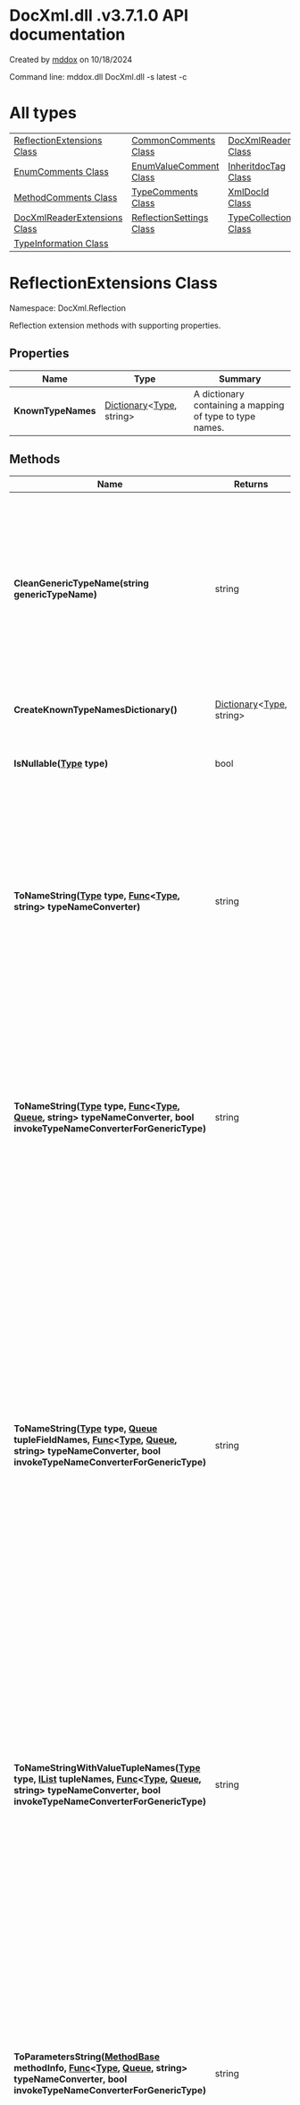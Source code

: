 # DocXml.dll .v3.7.1.0 API documentation

Created by [mddox](https://github.com/loxsmoke/mddox) on 10/18/2024

Command line: mddox.dll DocXml.dll -s latest -c

# All types

|   |   |   |
|---|---|---|
| [ReflectionExtensions Class](#reflectionextensions-class) | [CommonComments Class](#commoncomments-class) | [DocXmlReader Class](#docxmlreader-class) |
| [EnumComments Class](#enumcomments-class) | [EnumValueComment Class](#enumvaluecomment-class) | [InheritdocTag Class](#inheritdoctag-class) |
| [MethodComments Class](#methodcomments-class) | [TypeComments Class](#typecomments-class) | [XmlDocId Class](#xmldocid-class) |
| [DocXmlReaderExtensions Class](#docxmlreaderextensions-class) | [ReflectionSettings Class](#reflectionsettings-class) | [TypeCollection Class](#typecollection-class) |
| [TypeInformation Class](#typeinformation-class) |   |   |
# ReflectionExtensions Class

Namespace: DocXml.Reflection

Reflection extension methods with supporting properties.

## Properties

| Name | Type | Summary |
|---|---|---|
| **KnownTypeNames** | [Dictionary](https://docs.microsoft.com/en-us/dotnet/api/system.collections.generic.dictionary-2)<[Type](https://docs.microsoft.com/en-us/dotnet/api/system.type), string> | A dictionary containing a mapping of type to type names. |
## Methods

| Name | Returns | Summary |
|---|---|---|
| **CleanGenericTypeName(string genericTypeName)** | string | Remove the parameter count part of the generic type name. <br>For example the generic list type name is List`1.<br>This method leaves only the name part of the type such as List.<br>If specified string does not contain the number of parameters <br>part then the same string is returned. |
| **CreateKnownTypeNamesDictionary()** | [Dictionary](https://docs.microsoft.com/en-us/dotnet/api/system.collections.generic.dictionary-2)<[Type](https://docs.microsoft.com/en-us/dotnet/api/system.type), string> | Create a dictionary of standard value types and a string type. |
| **IsNullable([Type](https://docs.microsoft.com/en-us/dotnet/api/system.type) type)** | bool | Checks if the specified type is a nullable value type. <br>Returns false for object references. |
| **ToNameString([Type](https://docs.microsoft.com/en-us/dotnet/api/system.type) type, [Func](https://docs.microsoft.com/en-us/dotnet/api/system.func-2)<[Type](https://docs.microsoft.com/en-us/dotnet/api/system.type), string> typeNameConverter)** | string | Convert type to the proper type name.<br>Optional **typeNameConverter** function can convert type names to strings <br>if type names should be decorated in some way either by converting text to markdown or <br>HTML links or adding some formatting.<br><br>This method returns ValueTuple types without field names. |
| **ToNameString([Type](https://docs.microsoft.com/en-us/dotnet/api/system.type) type, [Func](https://docs.microsoft.com/en-us/dotnet/api/system.func-3)<[Type](https://docs.microsoft.com/en-us/dotnet/api/system.type), [Queue](https://docs.microsoft.com/en-us/dotnet/api/system.collections.generic.queue-1)<string>, string> typeNameConverter, bool invokeTypeNameConverterForGenericType)** | string | Convert type to the proper type name.<br>Optional **typeNameConverter** function can convert type names to strings <br>if type names should be decorated in some way either by converting text to markdown or <br>HTML links or adding some formatting.<br><br>This method returns ValueTuple types without field names. |
| **ToNameString([Type](https://docs.microsoft.com/en-us/dotnet/api/system.type) type, [Queue](https://docs.microsoft.com/en-us/dotnet/api/system.collections.generic.queue-1)<string> tupleFieldNames, [Func](https://docs.microsoft.com/en-us/dotnet/api/system.func-3)<[Type](https://docs.microsoft.com/en-us/dotnet/api/system.type), [Queue](https://docs.microsoft.com/en-us/dotnet/api/system.collections.generic.queue-1)<string>, string> typeNameConverter, bool invokeTypeNameConverterForGenericType)** | string | Convert type to the proper type name.<br>Optional **typeNameConverter** function can convert type names to strings <br>if type names should be decorated in some way either by converting text to markdown or <br>HTML links or adding some formatting.<br><br>This method returns named tuples with field names like this (Type1 field1, Type2 field2).  **tupleFieldNames** parameter<br>must be specified with all tuple field names stored in the same order as they are in compiler-generated TupleElementNames attribute.<br>If you do not know what it is then the better and easier way is to use ToTypeNameString() methods that retrieve field names from attributes. |
| **ToNameStringWithValueTupleNames([Type](https://docs.microsoft.com/en-us/dotnet/api/system.type) type, [IList](https://docs.microsoft.com/en-us/dotnet/api/system.collections.generic.ilist-1)<string> tupleNames, [Func](https://docs.microsoft.com/en-us/dotnet/api/system.func-3)<[Type](https://docs.microsoft.com/en-us/dotnet/api/system.type), [Queue](https://docs.microsoft.com/en-us/dotnet/api/system.collections.generic.queue-1)<string>, string> typeNameConverter, bool invokeTypeNameConverterForGenericType)** | string | Convert type to the string.<br>Optional **typeNameConverter** function can convert type names to strings <br>if type names should be decorated in some way either by converting text to markdown or <br>HTML links or adding some formatting.<br><br>This method returns ValueTuple types with field names like this (Type1 name1, Type2 name2). |
| **ToParametersString([MethodBase](https://docs.microsoft.com/en-us/dotnet/api/system.reflection.methodbase) methodInfo, [Func](https://docs.microsoft.com/en-us/dotnet/api/system.func-3)<[Type](https://docs.microsoft.com/en-us/dotnet/api/system.type), [Queue](https://docs.microsoft.com/en-us/dotnet/api/system.collections.generic.queue-1)<string>, string> typeNameConverter, bool invokeTypeNameConverterForGenericType)** | string | Convert method parameters to the string. If method has no parameters then returned string is ()<br>If parameters are present then returned string contains parameter names with their type names.<br>Optional **typeNameConverter** function can convert type names to strings <br>if type names should be decorated in some way either by converting text to markdown or <br>HTML links or adding some formatting.<br><br>This method returns ValueTuple types with field names like this (Type1 name1, Type2 name2). |
| **ToTypeNameString([ParameterInfo](https://docs.microsoft.com/en-us/dotnet/api/system.reflection.parameterinfo) parameterInfo, [Func](https://docs.microsoft.com/en-us/dotnet/api/system.func-3)<[Type](https://docs.microsoft.com/en-us/dotnet/api/system.type), [Queue](https://docs.microsoft.com/en-us/dotnet/api/system.collections.generic.queue-1)<string>, string> typeNameConverter, bool invokeTypeNameConverterForGenericType)** | string | Convert method parameter type to the string.<br>Optional **typeNameConverter** function can convert type names to strings <br>if type names should be decorated in some way either by converting text to markdown or <br>HTML links or adding some formatting.<br><br>This method returns ValueTuple types with field names like this (Type1 name1, Type2 name2). |
| **ToTypeNameString([MethodInfo](https://docs.microsoft.com/en-us/dotnet/api/system.reflection.methodinfo) methodInfo, [Func](https://docs.microsoft.com/en-us/dotnet/api/system.func-3)<[Type](https://docs.microsoft.com/en-us/dotnet/api/system.type), [Queue](https://docs.microsoft.com/en-us/dotnet/api/system.collections.generic.queue-1)<string>, string> typeNameConverter, bool invokeTypeNameConverterForGenericType)** | string | Convert method return value type to the string.<br>Optional **typeNameConverter** function can convert type names to strings <br>if type names should be decorated in some way either by converting text to markdown or <br>HTML links or adding some formatting.<br><br>This method returns ValueTuple types with field names like this (Type1 name1, Type2 name2). |
| **ToTypeNameString([PropertyInfo](https://docs.microsoft.com/en-us/dotnet/api/system.reflection.propertyinfo) propertyInfo, [Func](https://docs.microsoft.com/en-us/dotnet/api/system.func-3)<[Type](https://docs.microsoft.com/en-us/dotnet/api/system.type), [Queue](https://docs.microsoft.com/en-us/dotnet/api/system.collections.generic.queue-1)<string>, string> typeNameConverter, bool invokeTypeNameConverterForGenericType)** | string | Convert property type to the string.<br>Optional **typeNameConverter** function can convert type names to strings <br>if type names should be decorated in some way either by converting text to markdown or <br>HTML links or adding some formatting.<br><br>This method returns ValueTuple types with field names like this (Type1 name1, Type2 name2). |
| **ToTypeNameString([FieldInfo](https://docs.microsoft.com/en-us/dotnet/api/system.reflection.fieldinfo) fieldInfo, [Func](https://docs.microsoft.com/en-us/dotnet/api/system.func-3)<[Type](https://docs.microsoft.com/en-us/dotnet/api/system.type), [Queue](https://docs.microsoft.com/en-us/dotnet/api/system.collections.generic.queue-1)<string>, string> typeNameConverter, bool invokeTypeNameConverterForGenericType)** | string | Convert field type to the string.<br>Optional **typeNameConverter** function can convert type names to strings <br>if type names should be decorated in some way either by converting text to markdown or <br>HTML links or adding some formatting.<br><br>This method returns ValueTuple types with field names like this (Type1 name1, Type2 name2). |
# CommonComments Class

Namespace: LoxSmoke.DocXml

Base class for comments classes

## Properties

| Name | Type | Summary |
|---|---|---|
| **Summary** | string | "summary" comment |
| **Remarks** | string | "remarks" comment |
| **Example** | string | "example" comment |
| **Inheritdoc** | [InheritdocTag](#inheritdoctag-class) | Inheritdoc tag. Null if missing in comments. |
| **FullCommentText** | string | Full XML comment text |
# DocXmlReader Class

Namespace: LoxSmoke.DocXml

Helper class that reads XML documentation generated by C# compiler from code comments.

## Properties

| Name | Type | Summary |
|---|---|---|
| **UnIndentText** | bool | Default value is true.<br>When it is set to true DocXmlReader removes leading spaces and an empty<br>lines at the end of the comment.<br>By default XML comments are indented for human readability but it adds<br>leading spaces that are not present in source code.<br>For example here is compiler generated XML documentation with '-' <br>showing spaces for readability. <br>----\<summary\><br>----Text<br>----\</summary\><br>With UnIndentText set to true returned summary text is just "Text"<br>With UnIndentText set to false returned summary text contains leading spaces<br>and the trailing empty line "\n----Text\n----" |
## Constructors

| Name | Summary |
|---|---|
| **DocXmlReader(string fileName, bool unindentText)** | Create reader and use specified XML documentation file |
| **DocXmlReader([XPathDocument](https://docs.microsoft.com/en-us/dotnet/api/system.xml.xpath.xpathdocument) xPathDocument, bool unindentText)** | Create reader for specified xpath document. |
| **DocXmlReader([Func](https://docs.microsoft.com/en-us/dotnet/api/system.func-2)<[Assembly](https://docs.microsoft.com/en-us/dotnet/api/system.reflection.assembly), string> assemblyXmlPathFunction, bool unindentText)** | Open XML documentation files based on assemblies of types. Comment file names <br>are generated based on assembly names by replacing assembly location with .xml. |
| **DocXmlReader([IEnumerable](https://docs.microsoft.com/en-us/dotnet/api/system.collections.generic.ienumerable-1)<[Assembly](https://docs.microsoft.com/en-us/dotnet/api/system.reflection.assembly)> assemblies, [Func](https://docs.microsoft.com/en-us/dotnet/api/system.func-2)<[Assembly](https://docs.microsoft.com/en-us/dotnet/api/system.reflection.assembly), string> assemblyXmlPathFunction, bool unindentText)** | Open XML documentation files based on assemblies of types. Comment file names <br>are generated based on assembly names by replacing assembly location with .xml. |
## Methods

| Name | Returns | Summary |
|---|---|---|
| **GetEnumComments([Type](https://docs.microsoft.com/en-us/dotnet/api/system.type) enumType, bool fillValues)** | [EnumComments](#enumcomments-class) | Get enum type description and comments for enum values. If **fillValues**<br>is false and no comments exist for any value then ValueComments list is empty. |
| **GetMemberComment([MemberInfo](https://docs.microsoft.com/en-us/dotnet/api/system.reflection.memberinfo) memberInfo)** | string | Returns Summary comment for specified class member. |
| **GetMemberComments([MemberInfo](https://docs.microsoft.com/en-us/dotnet/api/system.reflection.memberinfo) memberInfo)** | [CommonComments](#commoncomments-class) | Returns comments for specified class member. |
| **GetMethodComments([MethodBase](https://docs.microsoft.com/en-us/dotnet/api/system.reflection.methodbase) methodInfo)** | [MethodComments](#methodcomments-class) | Returns comments for the method or constructor. Returns empty comments object<br>if comments for method are missing in XML documentation file.<br>Returned comments tags:<br>Summary, Remarks, Parameters (if present), Responses (if present), Returns |
| **GetMethodComments([MethodBase](https://docs.microsoft.com/en-us/dotnet/api/system.reflection.methodbase) methodInfo, bool nullIfNoComment)** | [MethodComments](#methodcomments-class) | Returns comments for the class method. May return null object is comments for method<br>are missing in XML documentation file. <br>Returned comments tags:<br>Summary, Remarks, Parameters (if present), Responses (if present), Returns |
| **GetTypeComments([Type](https://docs.microsoft.com/en-us/dotnet/api/system.type) type)** | [TypeComments](#typecomments-class) | Return Summary comments for specified type.<br>For Delegate types Parameters field may be returned as well. |
# EnumComments Class

Namespace: LoxSmoke.DocXml

Base class: [CommonComments](#commoncomments-class)

Enum type comments

## Properties

| Name | Type | Summary |
|---|---|---|
| **ValueComments** | [List](https://docs.microsoft.com/en-us/dotnet/api/system.collections.generic.list-1)<[EnumValueComment](#enumvaluecomment-class)> | "summary" comments of enum values. List contains names, values and <br>comments for each enum value.<br>If none of values have any summary comments then this list may be empty.<br>If at least one value has summary comment then this list contains <br>all enum values with empty comments for values without comments. |
| **Summary** | string | "summary" comment |
| **Remarks** | string | "remarks" comment |
| **Example** | string | "example" comment |
| **Inheritdoc** | [InheritdocTag](#inheritdoctag-class) | Inheritdoc tag. Null if missing in comments. |
| **FullCommentText** | string | Full XML comment text |
# EnumValueComment Class

Namespace: LoxSmoke.DocXml

Base class: [CommonComments](#commoncomments-class)

Comment of one enum value

## Properties

| Name | Type | Summary |
|---|---|---|
| **Name** | string | The name of the enum value |
| **Value** | int | Integer value of the enum if enum value fits in signed 32-bit integer.<br>If value is too big (uint, long or ulong) then returned value is 0. |
| **IsBigValue** | bool | True if enum value is too big to fit in int Value property. Use BigValue property instead. |
| **BigValue** | BigInteger | The value of the enum. This field can handle any enum size. |
| **Summary** | string | "summary" comment |
| **Remarks** | string | "remarks" comment |
| **Example** | string | "example" comment |
| **Inheritdoc** | [InheritdocTag](#inheritdoctag-class) | Inheritdoc tag. Null if missing in comments. |
| **FullCommentText** | string | Full XML comment text |
## Methods

| Name | Returns | Summary |
|---|---|---|
| **ToString()** | string | Debugging-friendly text. |
# InheritdocTag Class

Namespace: LoxSmoke.DocXml

Inheritdoc tag with optional cref attribute.

## Properties

| Name | Type | Summary |
|---|---|---|
| **Cref** | string | Cref attribute value. This value is optional. |
# MethodComments Class

Namespace: LoxSmoke.DocXml

Base class: [CommonComments](#commoncomments-class)

Method, operator and constructor comments

## Properties

| Name | Type | Summary |
|---|---|---|
| **Parameters** | [List](https://docs.microsoft.com/en-us/dotnet/api/system.collections.generic.list-1)<(string Name, string Text)> | "param" comments of the method. Each item in the list is the tuple where <br>"Name" is the parameter in XML file and <br>"Text" is the body of the comment. |
| **Returns** | string | "returns" comment of the method. |
| **Responses** | [List](https://docs.microsoft.com/en-us/dotnet/api/system.collections.generic.list-1)<(string Code, string Text)> | "response" comments of the method. The list contains tuples where <br>"Code" is the response code<br>"Text" is the body of the comment. |
| **TypeParameters** | [List](https://docs.microsoft.com/en-us/dotnet/api/system.collections.generic.list-1)<(string Name, string Text)> | "typeparam" comments of the method. Each item in the list is the tuple where<br>"Name" of the parameter in XML file and <br>"Text" is the body of the comment. |
| **Exceptions** | [List](https://docs.microsoft.com/en-us/dotnet/api/system.collections.generic.list-1)<(string Cref, string Text)> | "exception" comments of the method or property. Each item in the list is the tuple where<br>"Cref" is the exception type<br>"Text" is the description of the exception |
| **Summary** | string | "summary" comment |
| **Remarks** | string | "remarks" comment |
| **Example** | string | "example" comment |
| **Inheritdoc** | [InheritdocTag](#inheritdoctag-class) | Inheritdoc tag. Null if missing in comments. |
| **FullCommentText** | string | Full XML comment text |
# TypeComments Class

Namespace: LoxSmoke.DocXml

Base class: [CommonComments](#commoncomments-class)

Class, Struct or  delegate comments

## Properties

| Name | Type | Summary |
|---|---|---|
| **Parameters** | [List](https://docs.microsoft.com/en-us/dotnet/api/system.collections.generic.list-1)<(string Name, string Text)> | This list contains descriptions of delegate type parameters. <br>For non-delegate types this list is empty.<br>For delegate types this list contains tuples where <br>Name is the "name" attribute of "param"<br>Text is the body of the comment |
| **TypeParameters** | [List](https://docs.microsoft.com/en-us/dotnet/api/system.collections.generic.list-1)<(string Name, string Text)> | This list contains description of generic type parameter<br>Name is the "name" attribute of "typeparam"<br>Text is the body of the comment |
| **Summary** | string | "summary" comment |
| **Remarks** | string | "remarks" comment |
| **Example** | string | "example" comment |
| **Inheritdoc** | [InheritdocTag](#inheritdoctag-class) | Inheritdoc tag. Null if missing in comments. |
| **FullCommentText** | string | Full XML comment text |
# XmlDocId Class

Namespace: LoxSmoke.DocXml

Class that constructs IDs for XML documentation comments.
IDs uniquely identify comments in the XML documentation file.

## Methods

| Name | Returns | Summary |
|---|---|---|
| **EnumValueId([Type](https://docs.microsoft.com/en-us/dotnet/api/system.type) enumType, string enumName)** | string | Get XML Id of specified value of the enum type. |
| **EventId([MemberInfo](https://docs.microsoft.com/en-us/dotnet/api/system.reflection.memberinfo) eventInfo)** | string | Get XML Id of event field |
| **FieldId([MemberInfo](https://docs.microsoft.com/en-us/dotnet/api/system.reflection.memberinfo) fieldInfo)** | string | Get XML Id of field |
| **MemberId([MemberInfo](https://docs.microsoft.com/en-us/dotnet/api/system.reflection.memberinfo) memberInfo)** | string | Get XML Id of any member of the type. |
| **MethodId([MethodBase](https://docs.microsoft.com/en-us/dotnet/api/system.reflection.methodbase) methodInfo)** | string | Get XML Id of a class method |
| **PropertyId([MemberInfo](https://docs.microsoft.com/en-us/dotnet/api/system.reflection.memberinfo) propertyInfo)** | string | Get XML Id of property |
| **TypeId([Type](https://docs.microsoft.com/en-us/dotnet/api/system.type) type)** | string | Get XML Id of the type definition. |
## Fields

| Name | Type | Summary |
|---|---|---|
| **MemberPrefix** | char | Type member XML ID prefix. |
| **FieldPrefix** | char | Field name XML ID prefix. |
| **PropertyPrefix** | char | Property name XML ID prefix. |
| **EventPrefix** | char | Event XML ID prefix. |
| **TypePrefix** | char | Type name XML ID prefix. |
| **ConstructorNameID** | string | Part of the constructor XML tag in XML document. |
# DocXmlReaderExtensions Class

Namespace: LoxSmoke.DocXml.Reflection

DocXmlReader extension methods to retrieve type properties, methods, and fields
using reflection information.

## Methods

| Name | Returns | Summary |
|---|---|---|
| **Comments([DocXmlReader](#docxmlreader-class) reader, [IEnumerable](https://docs.microsoft.com/en-us/dotnet/api/system.collections.generic.ienumerable-1)<[PropertyInfo](https://docs.microsoft.com/en-us/dotnet/api/system.reflection.propertyinfo)> propInfos)** | [IEnumerable](https://docs.microsoft.com/en-us/dotnet/api/system.collections.generic.ienumerable-1)<([PropertyInfo](https://docs.microsoft.com/en-us/dotnet/api/system.reflection.propertyinfo) Info, [CommonComments](#commoncomments-class) Comments)> | Get comments for the collection of properties. |
| **Comments([DocXmlReader](#docxmlreader-class) reader, [IEnumerable](https://docs.microsoft.com/en-us/dotnet/api/system.collections.generic.ienumerable-1)<[MethodBase](https://docs.microsoft.com/en-us/dotnet/api/system.reflection.methodbase)> methodInfos)** | [IEnumerable](https://docs.microsoft.com/en-us/dotnet/api/system.collections.generic.ienumerable-1)<([MethodBase](https://docs.microsoft.com/en-us/dotnet/api/system.reflection.methodbase) Info, [MethodComments](#methodcomments-class) Comments)> | Get comments for the collection of methods. |
| **Comments([DocXmlReader](#docxmlreader-class) reader, [IEnumerable](https://docs.microsoft.com/en-us/dotnet/api/system.collections.generic.ienumerable-1)<[FieldInfo](https://docs.microsoft.com/en-us/dotnet/api/system.reflection.fieldinfo)> fieldInfos)** | [IEnumerable](https://docs.microsoft.com/en-us/dotnet/api/system.collections.generic.ienumerable-1)<([FieldInfo](https://docs.microsoft.com/en-us/dotnet/api/system.reflection.fieldinfo) Info, [CommonComments](#commoncomments-class) Comments)> | Get comments for the collection of fields. |
# ReflectionSettings Class

Namespace: LoxSmoke.DocXml.Reflection

Settings used by TypeCollection to retrieve reflection info.

## Properties

| Name | Type | Summary |
|---|---|---|
| **Default** | [ReflectionSettings](#reflectionsettings-class) | Default reflection settings. |
| **PropertyFlags** | [BindingFlags](https://docs.microsoft.com/en-us/dotnet/api/system.reflection.bindingflags) | Binding flags to use when retrieving properties of the type. |
| **MethodFlags** | [BindingFlags](https://docs.microsoft.com/en-us/dotnet/api/system.reflection.bindingflags) | Binding flags to use when retrieving methods of the type. |
| **FieldFlags** | [BindingFlags](https://docs.microsoft.com/en-us/dotnet/api/system.reflection.bindingflags) | Binding flags to use when retrieving fields of the type. |
| **NestedTypeFlags** | [BindingFlags](https://docs.microsoft.com/en-us/dotnet/api/system.reflection.bindingflags) | Binding flags to use when retrieving nested types of the type. |
| **AssemblyFilter** | [Func](https://docs.microsoft.com/en-us/dotnet/api/system.func-2)<[Assembly](https://docs.microsoft.com/en-us/dotnet/api/system.reflection.assembly), bool> | Function that checks if specified types of assembly should be added to the set of the <br>referenced types.<br>Return true if referenced types of the assembly should be examined.<br>Return false if assembly types should be ignored.<br>Default implementation checks if documentation XML file exists for the assembly and if<br>it does then returns true. |
| **TypeFilter** | [Func](https://docs.microsoft.com/en-us/dotnet/api/system.func-2)<[Type](https://docs.microsoft.com/en-us/dotnet/api/system.type), bool> | Checks if specified type should be added to the set of referenced types.<br>Return true if type and types referenced by it should be examined.<br>Function should return false if type should be ignored.<br>Default implementation returns true for all types. |
| **PropertyFilter** | [Func](https://docs.microsoft.com/en-us/dotnet/api/system.func-2)<[PropertyInfo](https://docs.microsoft.com/en-us/dotnet/api/system.reflection.propertyinfo), bool> | Checks if specified property should be added to the list of properties and the<br>set of referenced types.<br>Return true if property and types referenced by it should be examined.<br>Function should return false if property should be ignored.<br>Default implementation returns true for all properties. |
| **MethodFilter** | [Func](https://docs.microsoft.com/en-us/dotnet/api/system.func-2)<[MethodBase](https://docs.microsoft.com/en-us/dotnet/api/system.reflection.methodbase), bool> | Checks if specified method should be added to the list of methods and the<br>set of referenced types.<br>Return true if the method and types referenced by it should be examined.<br>Function should return false if method should be ignored.<br>Default implementation returns true for all methods. |
| **FieldFilter** | [Func](https://docs.microsoft.com/en-us/dotnet/api/system.func-2)<[FieldInfo](https://docs.microsoft.com/en-us/dotnet/api/system.reflection.fieldinfo), bool> | Checks if specified field should be added to the list of fields and the<br>set of referenced types.<br>Return true if field and types referenced by it should be examined.<br>Function should return false if field should be ignored.<br>Default implementation returns true for all fields. |
# TypeCollection Class

Namespace: LoxSmoke.DocXml.Reflection

Collection of type information objects.

## Properties

| Name | Type | Summary |
|---|---|---|
| **Settings** | [ReflectionSettings](#reflectionsettings-class) | Reflection settings that should be used when looking for referenced types. |
| **ReferencedTypes** | [Dictionary](https://docs.microsoft.com/en-us/dotnet/api/system.collections.generic.dictionary-2)<[Type](https://docs.microsoft.com/en-us/dotnet/api/system.type), [TypeInformation](#typeinformation-class)> | All referenced types. |
| **VisitedPropTypes** | [HashSet](https://docs.microsoft.com/en-us/dotnet/api/system.collections.generic.hashset-1)<[Type](https://docs.microsoft.com/en-us/dotnet/api/system.type)> | Types that had their data and functions examined. |
| **PendingPropTypes** | [Queue](https://docs.microsoft.com/en-us/dotnet/api/system.collections.generic.queue-1)<[Type](https://docs.microsoft.com/en-us/dotnet/api/system.type)> | Types that need to have their properties, methods and fields examined. |
| **CheckAssemblies** | [Dictionary](https://docs.microsoft.com/en-us/dotnet/api/system.collections.generic.dictionary-2)<[Assembly](https://docs.microsoft.com/en-us/dotnet/api/system.reflection.assembly), bool> | Cached information from ExamineAssemblies call.<br>Contains the set of assemblies that should be checked or ignored. |
| **IgnoreTypes** | [HashSet](https://docs.microsoft.com/en-us/dotnet/api/system.collections.generic.hashset-1)<[Type](https://docs.microsoft.com/en-us/dotnet/api/system.type)> | Cached information from the ExamineTypes call.<br>Contains the set of types that should be ignored. |
## Methods

| Name | Returns | Summary |
|---|---|---|
| **ForReferencedTypes([Type](https://docs.microsoft.com/en-us/dotnet/api/system.type) type, [ReflectionSettings](#reflectionsettings-class) settings)** | [TypeCollection](#typecollection-class) | Get all types referenced by the specified type.<br>Reflection information for the specified type is also returned. |
| **ForReferencedTypes([Assembly](https://docs.microsoft.com/en-us/dotnet/api/system.reflection.assembly) assembly, [ReflectionSettings](#reflectionsettings-class) settings)** | [TypeCollection](#typecollection-class) | Get all types referenced by the types from specified assembly. |
| **ForReferencedTypes([IEnumerable](https://docs.microsoft.com/en-us/dotnet/api/system.collections.generic.ienumerable-1)<[Assembly](https://docs.microsoft.com/en-us/dotnet/api/system.reflection.assembly)> assemblies, [ReflectionSettings](#reflectionsettings-class) settings)** | [TypeCollection](#typecollection-class) | Get all types referenced by the types from the list of assemblies. |
| **GetReferencedTypes([Type](https://docs.microsoft.com/en-us/dotnet/api/system.type) type, [ReflectionSettings](#reflectionsettings-class) settings)** | void | Get all types referenced by the specified type.<br>Reflection information for the specified type is also returned. |
| **GetReferencedTypes([Assembly](https://docs.microsoft.com/en-us/dotnet/api/system.reflection.assembly) assembly, [ReflectionSettings](#reflectionsettings-class) settings)** | void | Get all types referenced by the types from specified assembly. |
| **GetReferencedTypes([IEnumerable](https://docs.microsoft.com/en-us/dotnet/api/system.collections.generic.ienumerable-1)<[Assembly](https://docs.microsoft.com/en-us/dotnet/api/system.reflection.assembly)> assemblies, [ReflectionSettings](#reflectionsettings-class) settings)** | void | Get all types referenced by the types from specified assemblies.<br>Reflection information for the specified type is also returned. |
| **UnwrapType([Type](https://docs.microsoft.com/en-us/dotnet/api/system.type) parentType, [Type](https://docs.microsoft.com/en-us/dotnet/api/system.type) type)** | void | Recursively "unwrap" the generic type or array. If type is not generic and not an array<br>then do nothing. |
# TypeInformation Class

Namespace: LoxSmoke.DocXml.Reflection

Reflection information for the class, its methods, properties and fields.

## Properties

| Name | Type | Summary |
|---|---|---|
| **Type** | [Type](https://docs.microsoft.com/en-us/dotnet/api/system.type) | The type that this class describes |
| **ReferencesIn** | [HashSet](https://docs.microsoft.com/en-us/dotnet/api/system.collections.generic.hashset-1)<[Type](https://docs.microsoft.com/en-us/dotnet/api/system.type)> | Other types referencing this type. |
| **ReferencesOut** | [HashSet](https://docs.microsoft.com/en-us/dotnet/api/system.collections.generic.hashset-1)<[Type](https://docs.microsoft.com/en-us/dotnet/api/system.type)> | Other types referenced by this type. |
| **Properties** | [List](https://docs.microsoft.com/en-us/dotnet/api/system.collections.generic.list-1)<[PropertyInfo](https://docs.microsoft.com/en-us/dotnet/api/system.reflection.propertyinfo)> | The list of property inforation of the class. |
| **Methods** | [List](https://docs.microsoft.com/en-us/dotnet/api/system.collections.generic.list-1)<[MethodBase](https://docs.microsoft.com/en-us/dotnet/api/system.reflection.methodbase)> | The list of method inforation of the class. |
| **Fields** | [List](https://docs.microsoft.com/en-us/dotnet/api/system.collections.generic.list-1)<[FieldInfo](https://docs.microsoft.com/en-us/dotnet/api/system.reflection.fieldinfo)> | The list of field inforation of the class. |
